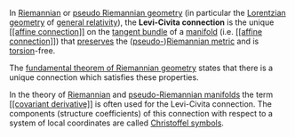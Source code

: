 In [Riemannian](https://en.wikipedia.org/wiki/Riemannian_manifold "Riemannian manifold") or [pseudo Riemannian geometry](https://en.wikipedia.org/wiki/Pseudo-Riemannian_manifold "Pseudo-Riemannian manifold") (in particular the [Lorentzian geometry](https://en.wikipedia.org/wiki/Lorentzian_manifold "Lorentzian manifold") of [general relativity](https://en.wikipedia.org/wiki/General_Relativity "General Relativity")), the **Levi-Civita connection** is the unique [[[affine connection]]](https://en.wikipedia.org/wiki/Affine_connection "[[../GR/affine connection]]") on the [tangent bundle](https://en.wikipedia.org/wiki/Tangent_bundle "Tangent bundle") of a [manifold](https://en.wikipedia.org/wiki/Manifold "Manifold") (i.e. [[[affine connection]]](https://en.wikipedia.org/wiki/Affine_connection "[[../GR/affine connection]]")) that [preserves](https://en.wikipedia.org/wiki/Metric_connection "Metric connection") the ([pseudo-](https://en.wikipedia.org/wiki/Pseudo-Riemannian_manifold "Pseudo-Riemannian manifold"))[Riemannian metric](https://en.wikipedia.org/wiki/Riemannian_metric "Riemannian metric") and is [torsion](https://en.wikipedia.org/wiki/Torsion_(differential_geometry) "Torsion (differential geometry)")\-free.

The [fundamental theorem of Riemannian geometry](https://en.wikipedia.org/wiki/Fundamental_theorem_of_Riemannian_geometry "Fundamental theorem of Riemannian geometry") states that there is a unique connection which satisfies these properties.

In the theory of [Riemannian](https://en.wikipedia.org/wiki/Riemannian_manifold "Riemannian manifold") and [pseudo-Riemannian manifolds](https://en.wikipedia.org/wiki/Pseudo-Riemannian_manifold "Pseudo-Riemannian manifold") the term [[[covariant derivative]]](https://en.wikipedia.org/wiki/Covariant_derivative "[[../GR/covariant derivative]]") is often used for the Levi-Civita connection. The components (structure coefficients) of this connection with respect to a system of local coordinates are called [Christoffel symbols](https://en.wikipedia.org/wiki/Christoffel_symbols "Christoffel symbols").
